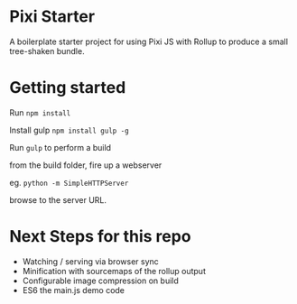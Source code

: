 # Pixi Starter

A boilerplate starter project for using Pixi JS with Rollup to produce a small tree-shaken bundle.

# Getting started

Run `npm install`

Install gulp `npm install gulp -g`

Run `gulp` to perform a build

from the build folder, fire up a webserver

eg. `python -m SimpleHTTPServer`

browse to the server URL.

# Next Steps for this repo

- Watching / serving via browser sync
- Minification with sourcemaps of the rollup output
- Configurable image compression on build
- ES6 the main.js demo code
